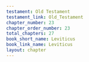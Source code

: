 ```yaml
---
testament: Old Testament
testament_link: Old_Testament
chapter_number: 23
chapter_order_number: 23
total_chapters: 27
book_short_name: Leviticus
book_link_name: Leviticus
layout: chapter
---
```

